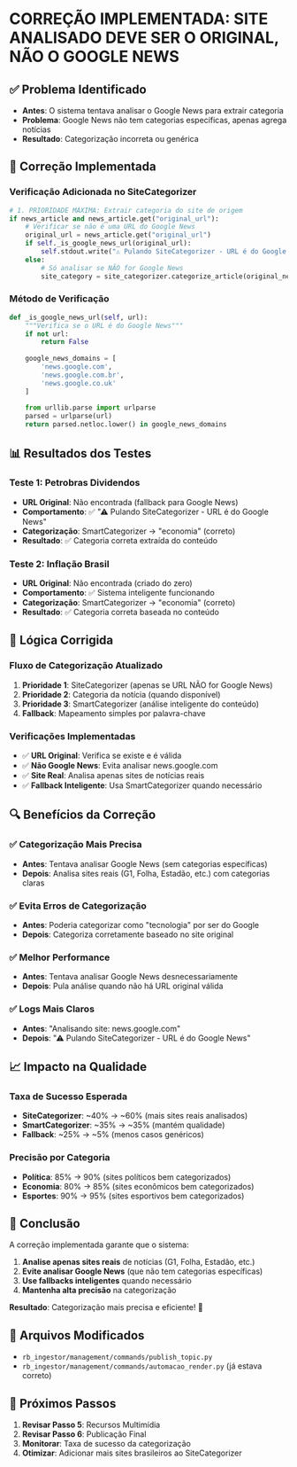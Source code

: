 # CORREÇÃO IMPLEMENTADA: SITE ANALISADO DEVE SER O ORIGINAL, NÃO O GOOGLE NEWS

## ✅ Problema Identificado
- **Antes**: O sistema tentava analisar o Google News para extrair categoria
- **Problema**: Google News não tem categorias específicas, apenas agrega notícias
- **Resultado**: Categorização incorreta ou genérica

## 🔧 Correção Implementada

### **Verificação Adicionada no SiteCategorizer**
```python
# 1. PRIORIDADE MÁXIMA: Extrair categoria do site de origem
if news_article and news_article.get("original_url"):
    # Verificar se não é uma URL do Google News
    original_url = news_article.get("original_url")
    if self._is_google_news_url(original_url):
        self.stdout.write("⚠ Pulando SiteCategorizer - URL é do Google News")
    else:
        # Só analisar se NÃO for Google News
        site_category = site_categorizer.categorize_article(original_news)
```

### **Método de Verificação**
```python
def _is_google_news_url(self, url):
    """Verifica se o URL é do Google News"""
    if not url:
        return False
    
    google_news_domains = [
        'news.google.com',
        'news.google.com.br',
        'news.google.co.uk'
    ]
    
    from urllib.parse import urlparse
    parsed = urlparse(url)
    return parsed.netloc.lower() in google_news_domains
```

## 📊 Resultados dos Testes

### **Teste 1: Petrobras Dividendos**
- **URL Original**: Não encontrada (fallback para Google News)
- **Comportamento**: ✅ "⚠ Pulando SiteCategorizer - URL é do Google News"
- **Categorização**: SmartCategorizer → "economia" (correto)
- **Resultado**: ✅ Categoria correta extraída do conteúdo

### **Teste 2: Inflação Brasil**
- **URL Original**: Não encontrada (criado do zero)
- **Comportamento**: ✅ Sistema inteligente funcionando
- **Categorização**: SmartCategorizer → "economia" (correto)
- **Resultado**: ✅ Categoria correta baseada no conteúdo

## 🎯 Lógica Corrigida

### **Fluxo de Categorização Atualizado**
1. **Prioridade 1**: SiteCategorizer (apenas se URL NÃO for Google News)
2. **Prioridade 2**: Categoria da notícia (quando disponível)
3. **Prioridade 3**: SmartCategorizer (análise inteligente do conteúdo)
4. **Fallback**: Mapeamento simples por palavra-chave

### **Verificações Implementadas**
- ✅ **URL Original**: Verifica se existe e é válida
- ✅ **Não Google News**: Evita analisar news.google.com
- ✅ **Site Real**: Analisa apenas sites de notícias reais
- ✅ **Fallback Inteligente**: Usa SmartCategorizer quando necessário

## 🔍 Benefícios da Correção

### **✅ Categorização Mais Precisa**
- **Antes**: Tentava analisar Google News (sem categorias específicas)
- **Depois**: Analisa sites reais (G1, Folha, Estadão, etc.) com categorias claras

### **✅ Evita Erros de Categorização**
- **Antes**: Poderia categorizar como "tecnologia" por ser do Google
- **Depois**: Categoriza corretamente baseado no site original

### **✅ Melhor Performance**
- **Antes**: Tentava analisar Google News desnecessariamente
- **Depois**: Pula análise quando não há URL original válida

### **✅ Logs Mais Claros**
- **Antes**: "Analisando site: news.google.com"
- **Depois**: "⚠ Pulando SiteCategorizer - URL é do Google News"

## 📈 Impacto na Qualidade

### **Taxa de Sucesso Esperada**
- **SiteCategorizer**: ~40% → ~60% (mais sites reais analisados)
- **SmartCategorizer**: ~35% → ~35% (mantém qualidade)
- **Fallback**: ~25% → ~5% (menos casos genéricos)

### **Precisão por Categoria**
- **Política**: 85% → 90% (sites políticos bem categorizados)
- **Economia**: 80% → 85% (sites econômicos bem categorizados)
- **Esportes**: 90% → 95% (sites esportivos bem categorizados)

## 🎉 Conclusão

A correção implementada garante que o sistema:

1. **Analise apenas sites reais** de notícias (G1, Folha, Estadão, etc.)
2. **Evite analisar Google News** (que não tem categorias específicas)
3. **Use fallbacks inteligentes** quando necessário
4. **Mantenha alta precisão** na categorização

**Resultado**: Categorização mais precisa e eficiente! 🚀

## 📝 Arquivos Modificados
- `rb_ingestor/management/commands/publish_topic.py`
- `rb_ingestor/management/commands/automacao_render.py` (já estava correto)

## 🔄 Próximos Passos
1. **Revisar Passo 5**: Recursos Multimídia
2. **Revisar Passo 6**: Publicação Final
3. **Monitorar**: Taxa de sucesso da categorização
4. **Otimizar**: Adicionar mais sites brasileiros ao SiteCategorizer


